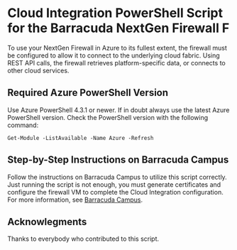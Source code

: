 # Cloud Integration PowerShell Script for the Barracuda NextGen Firewall F
To use your NextGen Firewall in Azure to its fullest extent, the firewall must be configured to allow it to connect to the underlying cloud fabric. Using REST API calls, the firewall retrieves platform-specific data, or connects to other cloud services.

## Required Azure PowerShell Version
Use Azure PowerShell 4.3.1 or newer. If in doubt always use the latest Azure PowerShell version.
Check the PowerShell version with the following command:
```
Get-Module -ListAvailable -Name Azure -Refresh
```
## Step-by-Step Instructions on Barracuda Campus
Follow the instructions on Barracuda Campus to utilize this script correctly. Just running the script is not enough, you must generate certificates and configure the firewall VM to complete the Cloud Integration configuration.
For more information, see [Barracuda Campus](https://campus.barracuda.com/product/nextgenfirewallf/doc/53248675/how-to-configure-azure-cloud-integration-using-arm).

## Acknowlegments
Thanks to everybody who contributed to this script.
